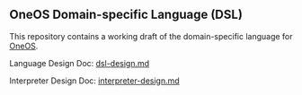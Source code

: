 ## OneOS Domain-specific Language (DSL)

This repository contains a working draft of the domain-specific language for [OneOS](https://github.com/DependableSystemsLab/OneOS).

Language Design Doc: [dsl-design.md](./docs/dsl-design.md)

Interpreter Design Doc: [interpreter-design.md](./docs/interpreter-design.md)